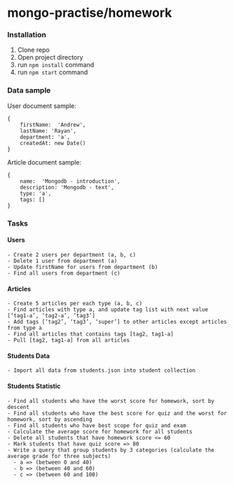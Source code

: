 # mongo-practise/homework

### Installation
1. Clone repo
2. Open project directory
3. run ```npm install``` command
3. run ```npm start``` command

### Data sample

User document sample:
````
{
    firstName:  'Andrew',
    lastName: 'Rayan',
    department: 'a',
    createdAt: new Date()
}
````


Article document sample:
````
{
    name:  'Mongodb - introduction',
    description: 'Mongodb - text',
    type: 'a',
    tags: []
}
````


### Tasks

#### Users
````
- Create 2 users per department (a, b, c)
- Delete 1 user from department (a)
- Update firstName for users from department (b)
- Find all users from department (c)
````

#### Articles
````
- Create 5 articles per each type (a, b, c)
- Find articles with type a, and update tag list with next value [‘tag1-a’, ‘tag2-a’, ‘tag3’]
- Add tags [‘tag2’, ‘tag3’, ‘super’] to other articles except articles from type a
- Find all articles that contains tags [tag2, tag1-a]
- Pull [tag2, tag1-a] from all articles
````
#### Students Data
````
- Import all data from students.json into student collection
````

#### Students Statistic
````
- Find all students who have the worst score for homework, sort by descent
- Find all students who have the best score for quiz and the worst for homework, sort by ascending
- Find all students who have best scope for quiz and exam
- Calculate the average score for homework for all students
- Delete all students that have homework score <= 60
- Mark students that have quiz score => 80
- Write a query that group students by 3 categories (calculate the average grade for three subjects)
  - a => (between 0 and 40)
  - b => (between 40 and 60)
  - c => (between 60 and 100)
````
